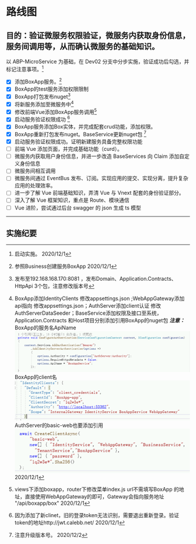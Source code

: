 # 路线图

## 目的：验证微服务权限验证，微服务内获取身份信息，服务间调用等，从而确认微服务的基础知识。

以 ABP-MicroService 为基础，在 Dev02 分支中分步实施，验证成功后勾选，并标记注意事项。[^1]

- [x] 添加BoxApp服务。[^2]
- [x] BoxApp的test服务添加权限限制
- [x] BoxApp打包发布nuget[^3]
- [x] 将新服务添加至微服务中[^4]
- [x] 修改前端Vue添加BoxApp服务调用[^5]
- [x] 启动服务验证权限成功 [^6]
- [x] BoxApp服务添加Box实体，并完成配套crud功能，添加权限。
- [x] BoxApp重新打包发布nuget。BaseService更新nuget包 [^7]
- [x] 启动服务验证权限成功。证明新建服务具备完整权限功能
- [ ] 前端 Vue 添加页面，并完成基础功能（curd）。
- [ ] 微服务内获取用户身份信息，并进一步改造 BaseServices 向 Claim 添加自定义身份信息
- [ ] 微服务间相互调用
- [ ] 微服务间通过 EventBus 发布、订阅。实现应用的提交、实现分离，提升复杂应用的处理效率。
- [ ] 进一步了解 Vue 前端基础知识，弄清 Vue 与 Vnext 配套的身份验证部分。
- [ ] 深入了解 Vue 框架知识，重点是 Route、模块通信
- [ ] Vue 进阶，尝试通过后台 swagger 的 json 生成 ts 模型

---
## 实施纪要

 [^1]: 启动实施。 2020/12/1
 [^2]: 参照Business创建服务BoxApp 2020/12/1
 [^3]: 发布至192.168.168.170:8081 ，发布Domain、Application.Contracts、HttpApi 3个包，注意修改版本号
 [^4]: BoxApp添加IdentityClients 修改appsettings.json ;WebAppGateway添加api指向 修改appsettings.json；AuthServer添加client认证 修改AuthServerDataSeeder；BaseService添加权限及接口至系统，Application.Contracts 和Host项目分别添加引用BoxApp的nuget包 
 ***注意：***
 BoxApp的服务名ApiName ![avatar](./imgs/ApiName.png)
 BoxApp的client名  ![avatar](./imgs/IdentityClients.png)
 AuthServer的basic-web也要添加引用 ![avatar](./imgs/basic-web.png)
 2020/12/1
 [^5]: views下添加boxapp，router下修改菜单index.js 
 url不需填写BoxApp 的地址，直接使用WebAppGateway的即可，Gateway会指向服务地址 "/api/boxapp/box"
 2020/12/1
 [^6]: 因为添加了新clinet，旧的登录token无法识别，需要退出重新登录。验证token的地址http://jwt.calebb.net/  2020/12/1
 [^7]: 注意升级版本号。  2020/12/2